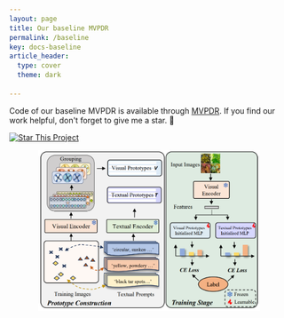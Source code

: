 ```yaml
---
layout: page
title: Our baseline MVPDR
permalink: /baseline
key: docs-baseline
article_header:
  type: cover
  theme: dark

---
```







Code of our baseline MVPDR is available through [MVPDR](https://github.com/tqwei05/MVPDR). 
If you find our work helpful, don't forget to give me a star. :star2:

[![Star This Project](https://img.shields.io/github/stars/tqwei05/MVPDR.svg?label=Stars&style=social)](https://github.com/tqwei05/MVPDR/)
<div align="center">
  <img width=400 src="baseline.png"/>
</div>
